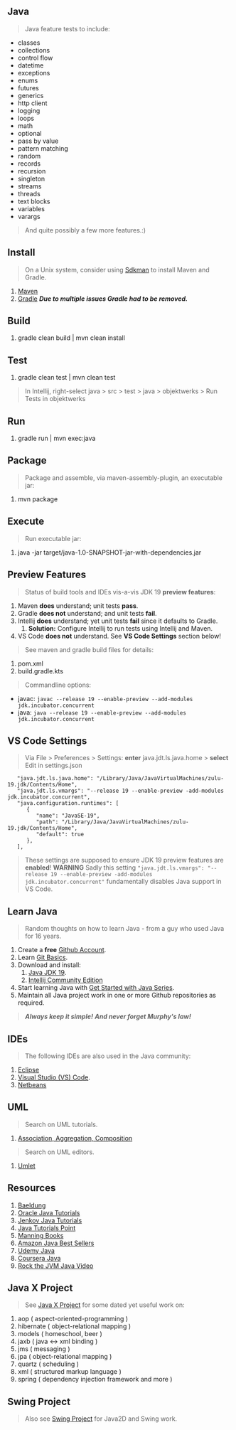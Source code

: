 Java
----
>Java feature tests to include:
* classes
* collections
* control flow
* datetime
* exceptions
* enums
* futures
* generics
* http client
* logging
* loops
* math
* optional
* pass by value
* pattern matching
* random
* records
* recursion
* singleton
* streams
* threads
* text blocks
* variables
* varargs
>And quite possibly a few more features.:)

Install
-------
>On a Unix system, consider using [Sdkman](https://sdkman.io/) to install Maven and Gradle.
1. [Maven](https://maven.apache.org/)
2. [Gradle](https://gradle.org/)  ***Due to multiple issues Gradle had to be removed.***

Build
-----
1. gradle clean build | mvn clean install

Test
----
1. gradle clean test | mvn clean test
>In Intellij, right-select java > src > test > java > objektwerks > Run Tests in objektwerks

Run
---
1. gradle run | mvn exec:java

Package
-------
>Package and assemble, via maven-assembly-plugin, an executable jar:
1. mvn package

Execute
-------
>Run executable jar:
1. java -jar target/java-1.0-SNAPSHOT-jar-with-dependencies.jar

Preview Features
----------------
>Status of build tools and IDEs vis-a-vis JDK 19 **preview features**:
1. Maven **does** understand; unit tests **pass**.
2. Gradle **does not** understand; and unit tests **fail**.
3. Intellij **does** understand; yet unit tests **fail** since it defaults to Gradle.
   1. **Solution:** Configure Intellij to run tests using Intellij and Maven.
4. VS Code **does not** understand. See **VS Code Settings** section below!
>See maven and gradle build files for details:
1. pom.xml
2. build.gradle.kts
>Commandline options:
* javac: ```javac --release 19 --enable-preview --add-modules jdk.incubator.concurrent```
* java: ```java --release 19 --enable-preview --add-modules jdk.incubator.concurrent```

VS Code Settings
----------------
>Via File > Preferences > Settings: **enter** java.jdt.ls.java.home > **select** Edit in settings.json
```
   "java.jdt.ls.java.home": "/Library/Java/JavaVirtualMachines/zulu-19.jdk/Contents/Home",
   "java.jdt.ls.vmargs": "--release 19 --enable-preview -add-modules jdk.incubator.concurrent",
   "java.configuration.runtimes": [
      {
         "name": "JavaSE-19",
         "path": "/Library/Java/JavaVirtualMachines/zulu-19.jdk/Contents/Home",
         "default": true
      },    
   ],
```
>These settings are supposed to ensure JDK 19 preview features are **enabled**!
>**WARNING** Sadly this setting ```"java.jdt.ls.vmargs": "--release 19 --enable-preview -add-modules jdk.incubator.concurrent"```
>fundamentally disables Java support in VS Code.

Learn Java
----------
>Random thoughts on how to learn Java - from a guy who used Java for 16 years.
1. Create a **free** [Github Account](https://github.com).
2. Learn [Git Basics](https://www.freecodecamp.org/news/learn-the-basics-of-git-in-under-10-minutes-da548267cc91/).
3. Download and install:
   1. [Java JDK 19](https://www.oracle.com/java/technologies/downloads/#java19).
   2. [Intellij Community Edition](https://www.jetbrains.com/idea/download/#section=mac)
4. Start learning Java with [Get Started with Java Series](https://www.baeldung.com/get-started-with-java-series).
5. Maintain all Java project work in one or more Github repositories as required.
>***Always keep it simple!*** ***And never forget Murphy's law!***

IDEs
----
>The following IDEs are also used in the Java community:
1. [Eclipse](https://www.eclipse.org/downloads/packages/release/kepler/sr1/eclipse-ide-java-developers)
2. [Visual Studio (VS) Code]( https://code.visualstudio.com/download ).
3. [Netbeans](https://netbeans.apache.org/)

UML
---
>Search on UML tutorials.
1. [Association, Aggregation, Composition](https://www.visual-paradigm.com/guide/uml-unified-modeling-language/uml-aggregation-vs-composition/)
>Search on UML editors.
1. [Umlet](https://www.umlet.com/)

Resources
---------
1. [Baeldung](https://www.baeldung.com/)
2. [Oracle Java Tutorials](https://docs.oracle.com/javase/tutorial/)
3. [Jenkov Java Tutorials](https://jenkov.com/tutorials/java/index.html)
4. [Java Tutorials Point](https://www.tutorialspoint.com/java/index.htm)
5. [Manning Books](https://www.manning.com/)
6. [Amazon Java Best Sellers](https://www.amazon.com/Best-Sellers-Books-Java-Programming/zgbs/books/3608)
7. [Udemy Java](https://www.udemy.com/courses/search/?src=ukw&q=java)
8. [Coursera Java](https://www.coursera.org/search?query=java&)
9. [Rock the JVM Java Video](https://www.youtube.com/watch?v=sjGjoDiD2F8)

Java X Project
--------------
>See [Java X Project](https://github.com/objektwerks/java.x) for some dated yet useful work on:
1. aop ( aspect-oriented-programming )
2. hibernate ( object-relational mapping )
3. models ( homeschool, beer )
4. jaxb ( java <-> xml binding )
5. jms ( messaging )
6. jpa ( object-relational mapping )
7. quartz ( scheduling )
8. xml ( structured markup language )
9. spring ( dependency injection framework and more )

Swing Project
-------------
>Also see [Swing Project](https://github.com/objektwerks/swing) for Java2D and Swing work.